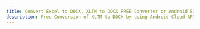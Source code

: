 ---title: Convert Excel to DOCX, XLTM to DOCX FREE Converter or Android SDKdescription: Free Conversion of XLTM to DOCX by using Android Cloud APIs & SDKs. Also Create, Edit & Render Microsoft Excel, CSV and SpreadsheetML worksheets or spreadsheet in the Cloud.---